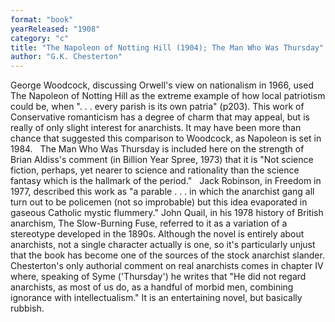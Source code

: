 ```yaml
---
format: "book"
yearReleased: "1908"
category: "c"
title: "The Napoleon of Notting Hill (1904); The Man Who Was Thursday"
author: "G.K. Chesterton"
---
```

George Woodcock, discussing Orwell's view on nationalism  in 1966, used The Napoleon of Notting Hill as the extreme example of how  local patriotism could be, when ". . . every parish is its own patria"  (p203). This work of Conservative romanticism has a degree of charm that may  appeal, but is really of only slight interest for anarchists. It may have been  more than chance that suggested this comparison to Woodcock, as Napoleon  is set in 1984.
 
The Man Who Was Thursday is included  here on the strength of Brian Aldiss's comment (in Billion Year Spree,  1973) that it is "Not science fiction, perhaps, yet nearer to science and  rationality than the science fantasy which is the hallmark of the period."
 
Jack Robinson, in Freedom in 1977,  described this work as "a parable . . . in which the anarchist gang all turn out  to be policemen (not so improbable) but this idea evaporated in gaseous Catholic  mystic flummery." John Quail, in his 1978 history of British anarchism, The  Slow-Burning Fuse, referred to it as a variation of a stereotype developed  in the 1890s. Although the novel is entirely about anarchists, not a single  character actually is one, so it's particularly unjust that the book has become  one of the sources of the stock anarchist slander. Chesterton's only authorial  comment on real anarchists comes in chapter IV where, speaking of Syme  ('Thursday') he writes that "He did not regard anarchists, as most of us do, as  a handful of morbid men, combining ignorance with intellectualism." It is an  entertaining novel, but basically rubbish.